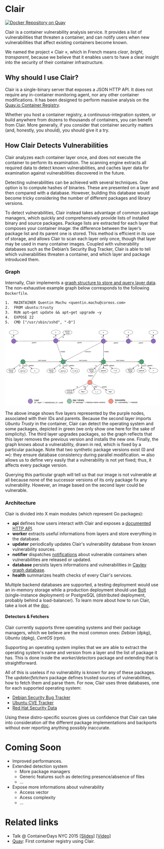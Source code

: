 Clair
=====

[![Docker Repository on Quay](https://quay.io/repository/coreos/clair/status "Docker Repository on Quay")](https://quay.io/repository/coreos/clair)

Clair is a container vulnerability analysis service. It provides a list of vulnerabilities that threaten a container, and can notify users when new vulnerabilities that affect existing containers become known.

We named the project « Clair », which in French means *clear*, *bright*, *transparent*, because we believe that it enables users to have a clear insight into the security of their container infrastructure.

## Why should I use Clair?

Clair is a single-binary server that exposes a JSON HTTP API. It does not require any in-container monitoring agent, nor any other container modifications. It has been designed to perform massive analysis on the [Quay.io Container Registry](https://quay.io).

Whether you host a container registry, a continuous-integration system, or build anywhere from dozens to thousands of containers, you can benefit from Clair. More generally, if you consider that container security matters (and, honestly, you should), you should give it a try.

## How Clair Detects Vulnerabilities

Clair analyzes each container layer once, and does not execute the container to perform its examination. The scanning engine extracts all required data to detect known vulnerabilities, and caches layer data for examination against vulnerabilities discovered in the future.

Detecting vulnerabilities can be achieved with several techniques. One option is to compute hashes of binaries. These are presented on a layer and then compared with a database. However, building this database would become tricky considering the number of different packages and library versions.

To detect vulnerabilities, Clair instead takes advantage of common package managers, which quickly and comprehensively provide lists of installed binary and source packages. Package lists are extracted for each layer that composes your container image: the difference between the layer’s package list and its parent one is stored. This method is efficient in its use of storage, and allows Clair to scan each layer only once, though that layer may be used in many container images. Coupled with vulnerability databases such as the Debian’s Security Bug Tracker, Clair is able to tell which vulnerabilities threaten a container, and which layer and package introduced them.

### Graph

Internally, Clair implements a [graph structure to store and query layer data](docs/Model.md). The non-exhaustive example graph below corresponds to the following `Dockerfile`.

```
1.  MAINTAINER Quentin Machu <quentin.machu@coreos.com>
2.  FROM ubuntu:trusty
3.  RUN apt−get update && apt−get upgrade −y
4.  EXPOSE 22
5.  CMD ["/usr/sbin/sshd", "-D"]
```

![Example graph](docs/Model.png)

The above image shows five layers represented by the purple nodes, associated with their IDs and parents. Because the second layer imports *Ubuntu Trusty* in the container, Clair can detect the operating system and some packages, depicted in green (we only show one here for the sake of simplicity). The third layer upgrades packages, so the graph reflects that this layer removes the previous version and installs the new one. Finally, the graph knows about a vulnerability, drawn in red, which is fixed by a particular package. Note that two synthetic package versions exist (0 and ∞): they ensure database consistency during parallel modification. ∞ also allows us to define very easily that a vulnerability is not yet fixed; thus, it affects every package version.

Querying this particular graph will tell us that our image is not vulnerable at all because none of the successor versions of its only package fix any vulnerability. However, an image based on the second layer could be vulnerable.

### Architecture

Clair is divided into X main modules (which represent Go packages):

- **api** defines how users interact with Clair and exposes a [documented HTTP API](docs/API.md).
- **worker** extracts useful informations from layers and store everything in the database.
- **updater** periodically updates Clair's vulnerability database from known vulnerability sources.
- **notifier** dispatches [notifications](docs/Notifications.md) about vulnerable containers when vulnerabilities are released or updated.
- **database** persists layers informations and vulnerabilities in [Cayley graph database](https://github.com/google/cayley).
- **health** summarizes health checks of every Clair's services.

Multiple backend databases are supported, a testing deployment would use an in-memory storage while a production deployment should use [Bolt](https://github.com/boltdb/bolt) (single-instance deployment) or PostgreSQL (distributed deployment, probably behind a load-balancer). To learn more about how to run Clair, take a look at the [doc](docs/Run.md).

#### Detectors & Fetchers

Clair currently supports three operating systems and their package managers, which we believe are the most common ones: *Debian* (dpkg), *Ubuntu* (dpkg), *CentOS* (rpm).

Supporting an operating system implies that we are able to extract the operating system's name and version from a layer and the list of package it has. This is done inside the *worker/detectors* package and extending that is straightforward.

All of this is useless if no vulnerability is known for any of these packages. The *updater/fetchers* package defines trusted sources of vulnerabilities, how to fetch them and parse them. For now, Clair uses three databases, one for each supported operating system:
- [Debian Security Bug Tracker](https://security-tracker.debian.org/tracker/)
- [Ubuntu CVE Tracker](https://launchpad.net/ubuntu-cve-tracker)
- [Red Hat Security Data](https://www.redhat.com/security/data/metrics/)

Using these distro-specific sources gives us confidence that Clair can take into consideration *all* the different package implementations and backports without ever reporting anything possibly inaccurate.

# Coming Soon

- Improved performances.
- Extended detection system
  - More package managers
  - Generic features such as detecting presence/absence of files
  - ...
- Expose more informations about vulnerability
  - Access vector
  - Acess complexity
  - ...

# Related links

- Talk @ ContainerDays NYC 2015 [[Slides]](https://docs.google.com/presentation/d/1toUKgqLyy1b-pZlDgxONLduiLmt2yaLR0GliBB7b3L0/pub?start=false&loop=false&slide=id.p) [[Video]](https://www.youtube.com/watch?v=PA3oBAgjnkU)
- [Quay](https://quay.io): First container registry using Clair.
